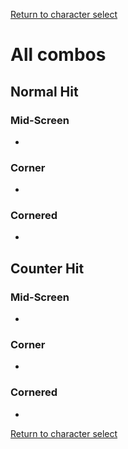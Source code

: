 [Return to character select](./index.md)  

# All combos

## Normal Hit

### Mid-Screen

- 

### Corner

- 

### Cornered

- 

## Counter Hit

### Mid-Screen

- 

### Corner

- 

### Cornered

- 

[Return to character select](./index.md)  
